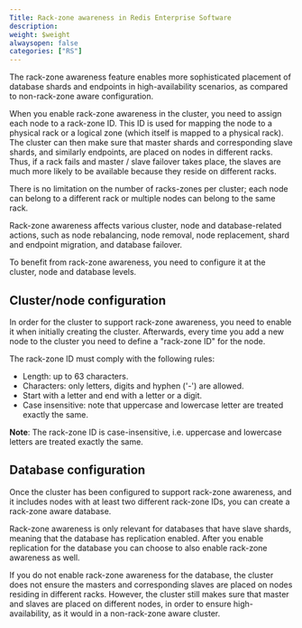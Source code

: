 ```yaml
---
Title: Rack-zone awareness in Redis Enterprise Software
description:
weight: $weight
alwaysopen: false
categories: ["RS"]
---
```

The rack-zone awareness feature enables more sophisticated placement of
database shards and endpoints in high-availability scenarios, as
compared to non-rack-zone aware configuration.

When you enable rack-zone awareness in the cluster, you need to assign
each node to a rack-zone ID. This ID is used for mapping the node to a
physical rack or a logical zone (which itself is mapped to a physical
rack). The cluster can then make sure that master shards and corresponding
slave shards, and similarly endpoints, are placed on nodes in different
racks. Thus, if a rack fails and master / slave failover takes place,
the slaves are much more likely to be available because they reside on
different racks.

There is no limitation on the number of racks-zones per cluster; each
node can belong to a different rack or multiple nodes can belong to the
same rack.

Rack-zone awareness affects various cluster, node and database-related
actions, such as node rebalancing, node removal, node replacement, shard
and endpoint migration, and database failover.

To benefit from rack-zone awareness, you need to configure it at the
cluster, node and database levels.

## Cluster/node configuration

In order for the cluster to support rack-zone awareness, you need to
enable it when initially creating the cluster. Afterwards, every time
you add a new node to the cluster you need to define a "rack-zone ID"
for the node.

The rack-zone ID must comply with the following rules:

- Length: up to 63 characters.
- Characters: only letters, digits and hyphen ('-') are allowed.
- Start with a letter and end with a letter or a digit.
- Case insensitive: note that uppercase and lowercase letter are
    treated exactly the same.

**Note**: The rack-zone ID is case-insensitive, i.e. uppercase and
lowercase letters are treated exactly the same.

## Database configuration

Once the cluster has been configured to support rack-zone awareness, and
it includes nodes with at least two different rack-zone IDs, you can
create a rack-zone aware database.

Rack-zone awareness is only relevant for databases that have slave
shards, meaning that the database has replication enabled. After you
enable replication for the database you can choose to also enable
rack-zone awareness as well.

If you do not enable rack-zone awareness for the database, the cluster
does not ensure the masters and corresponding slaves are placed on nodes
residing in different racks. However, the cluster still makes sure that master
and slaves are placed on different nodes, in order to ensure
high-availability, as it would in a non-rack-zone aware cluster.
